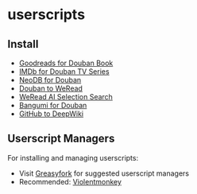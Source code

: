 # userscripts

## Install

- [Goodreads for Douban Book](https://raw.githubusercontent.com/kaiix/userscripts/master/douban-gr.user.js)
- [IMDb for Douban TV Series](https://raw.githubusercontent.com/kaiix/userscripts/main/douban-imdb.user.js)
- [NeoDB for Douban](https://raw.githubusercontent.com/kaiix/userscripts/main/douban-neodb.user.js)
- [Douban to WeRead](https://raw.githubusercontent.com/kaiix/userscripts/main/douban-weread.user.js)
- [WeRead AI Selection Search](https://raw.githubusercontent.com/kaiix/userscripts/main/weread-ai.user.js)
- [Bangumi for Douban](https://raw.githubusercontent.com/kaiix/userscripts/main/douban-bangumi.user.js)
- [GitHub to DeepWiki](https://raw.githubusercontent.com/kaiix/userscripts/main/github-deepwiki.user.js)

## Userscript Managers

For installing and managing userscripts:

- Visit [Greasyfork](https://greasyfork.org) for suggested userscript managers
- Recommended: [Violentmonkey](https://violentmonkey.github.io)
